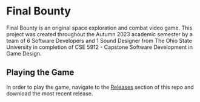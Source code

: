 # Final Bounty

Final Bounty is an original space exploration and combat video game.  This project was created throughout the Autumn 2023 academic semester by a team of 6 Software Developers and 1 Sound Designer from The Ohio State University in completion of CSE 5912 - Capstone Software Development in Game Design.  

## Playing the Game
In order to play the game, navigate to the [Releases](https://github.com/tgkasarcik/FinalBounty-Public/releases) section of this repo and download the most recent release.
